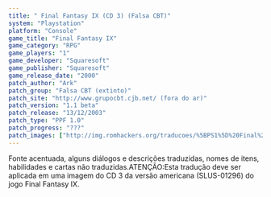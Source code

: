```yaml
---
title: " Final Fantasy IX (CD 3) (Falsa CBT)"
system: "Playstation"
platform: "Console"
game_title: "Final Fantasy IX"
game_category: "RPG"
game_players: "1"
game_developer: "Squaresoft"
game_publisher: "Squaresoft"
game_release_date: "2000"
patch_author: "Ark"
patch_group: "Falsa CBT (extinto)"
patch_site: "http://www.grupocbt.cjb.net/ (fora do ar)"
patch_version: "1.1 beta"
patch_release: "13/12/2003"
patch_type: "PPF 1.0"
patch_progress: "???"
patch_images: ["http://img.romhackers.org/traducoes/%5BPS1%5D%20Final%20Fantasy%20IX%20-%20CD3%20-%20Falsa%20CBT%20-%201.jpg","http://img.romhackers.org/traducoes/%5BPS1%5D%20Final%20Fantasy%20IX%20-%20CD3%20-%20Falsa%20CBT%20-%202.png","http://img.romhackers.org/traducoes/%5BPS1%5D%20Final%20Fantasy%20IX%20-%20CD3%20-%20Falsa%20CBT%20-%203.jpg"]
---
```

Fonte acentuada, alguns diálogos e descrições traduzidas, nomes de itens, habilidades e cartas não traduzidas.ATENÇÃO:Esta tradução deve ser aplicada em uma imagem do CD 3 da versão americana (SLUS-01296) do jogo Final Fantasy IX.